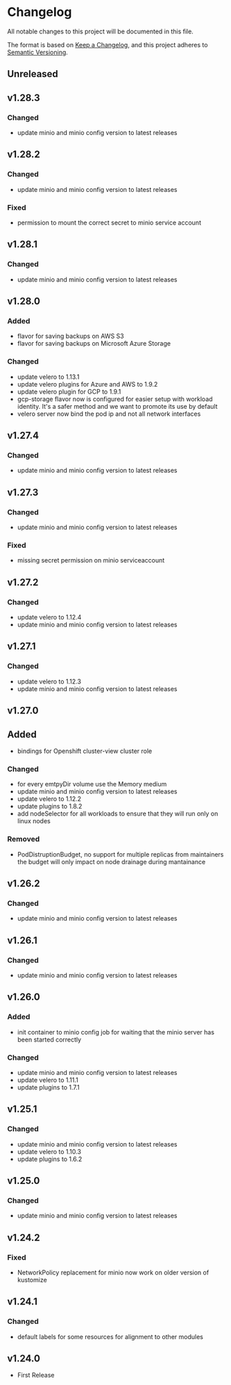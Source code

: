 # Changelog

All notable changes to this project will be documented in this file.

The format is based on [Keep a Changelog](https://keepachangelog.com/en/1.0.0/),
and this project adheres to [Semantic Versioning](https://semver.org/spec/v2.0.0.html).

## Unreleased

## v1.28.3

### Changed

- update minio and minio config version to latest releases

## v1.28.2

### Changed

- update minio and minio config version to latest releases

### Fixed

- permission to mount the correct secret to minio service account

## v1.28.1

### Changed

- update minio and minio config version to latest releases

## v1.28.0

### Added

- flavor for saving backups on AWS S3
- flavor for saving backups on Microsoft Azure Storage

### Changed

- update velero to 1.13.1
- update velero plugins for Azure and AWS to 1.9.2
- update velero plugin for GCP to 1.9.1
- gcp-storage flavor now is configured for easier setup with workload identity. It's a safer method and we want to
	promote its use by default
- velero server now bind the pod ip and not all network interfaces

## v1.27.4

### Changed

- update minio and minio config version to latest releases

## v1.27.3

### Changed

- update minio and minio config version to latest releases

### Fixed

- missing secret permission on minio serviceaccount

## v1.27.2

### Changed

- update velero to 1.12.4
- update minio and minio config version to latest releases

## v1.27.1

### Changed

- update velero to 1.12.3
- update minio and minio config version to latest releases

## v1.27.0

## Added

- bindings for Openshift cluster-view cluster role

### Changed

- for every emtpyDir volume use the Memory medium
- update minio and minio config version to latest releases
- update velero to 1.12.2
- update plugins to 1.8.2
- add nodeSelector for all workloads to ensure that they will run only on linux nodes

### Removed

- PodDistruptionBudget, no support for multiple replicas from maintainers the budget will only
	impact on node drainage during mantainance

## v1.26.2

### Changed

- update minio and minio config version to latest releases

## v1.26.1

### Changed

- update minio and minio config version to latest releases

## v1.26.0

### Added

- init container to minio config job for waiting that the minio server has been started correctly

### Changed

- update minio and minio config version to latest releases
- update velero to 1.11.1
- update plugins to 1.7.1

## v1.25.1

### Changed

- update minio and minio config version to latest releases
- update velero to 1.10.3
- update plugins to 1.6.2

## v1.25.0

### Changed

- update minio and minio config version to latest releases

## v1.24.2

### Fixed

- NetworkPolicy replacement for minio now work on older version of kustomize

## v1.24.1

### Changed

- default labels for some resources for alignment to other modules

## v1.24.0

- First Release
